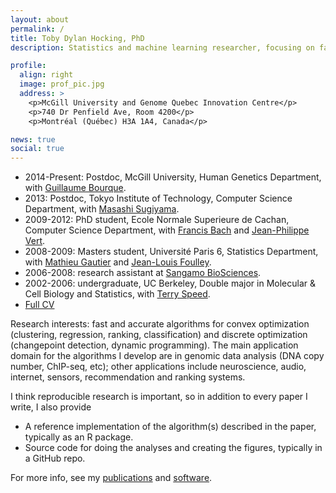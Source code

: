```yaml
---
layout: about
permalink: /
title: Toby Dylan Hocking, PhD
description: Statistics and machine learning researcher, focusing on fast optimization algorithms for big data

profile:
  align: right
  image: prof_pic.jpg
  address: >
    <p>McGill University and Genome Quebec Innovation Centre</p>
    <p>740 Dr Penfield Ave, Room 4200</p>
    <p>Montréal (Québec) H3A 1A4, Canada</p>

news: true
social: true
---
```


- 2014-Present: Postdoc, McGill University, Human Genetics Department,
  with
  [Guillaume Bourque](http://www.computationalgenomics.ca/BourqueLab/team/).
- 2013: Postdoc, Tokyo Institute of Technology, Computer Science
  Department, with
  [Masashi Sugiyama](http://www.ms.k.u-tokyo.ac.jp/sugi/).
- 2009-2012: PhD student, Ecole Normale Superieure de Cachan, Computer
  Science Department, with
  [Francis Bach](http://www.di.ens.fr/~fbach/) and
  [Jean-Philippe Vert](http://members.cbio.mines-paristech.fr/~jvert/).
- 2008-2009: Masters student, Université Paris 6, Statistics
  Department, with
  [Mathieu Gautier](https://www6.montpellier.inra.fr/cbgp_eng/Staff/Permanent-staff/Gautier)
  and
  [Jean-Louis Foulley](https://scholar.google.ca/citations?user=ogC5yewAAAAJ).
- 2006-2008: research assistant at
  [Sangamo BioSciences](http://www.sangamo.com/).
- 2002-2006: undergraduate, UC Berkeley, Double major in Molecular &
  Cell Biology and Statistics, with
  [Terry Speed](https://www.stat.berkeley.edu/~terry/).
- [Full CV](HOCKING-cv.pdf)

Research interests: fast and accurate algorithms for convex
optimization (clustering, regression, ranking, classification) and
discrete optimization (changepoint detection, dynamic
programming). The main application domain for the algorithms I develop
are in genomic data analysis (DNA copy number, ChIP-seq, etc); other
applications include neuroscience, audio, internet, sensors,
recommendation and ranking systems.

I think reproducible research is important, so in addition to every
paper I write, I also provide

- A reference implementation of the algorithm(s) described in the paper, typically as an R package.
- Source code for doing the analyses and creating the figures, typically in a GitHub repo.

For more info, see my
[publications](publications/) and [software](software/).



